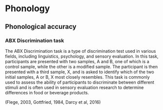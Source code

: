 # Phonology

## Phonological accuracy

### ABX Discrimination task

The ABX Discrimination task is a type of discrimination test used in various fields, including linguistics, psychology, and sensory evaluation. In this task, participants are presented with two samples, A and B, one of which is a control sample, while the other is a modified sample. The participant is then presented with a third sample, X, and is asked to identify which of the two initial samples, A or B, X most closely resembles. This task is commonly used to assess the ability of participants to discriminate between different stimuli and is often used in sensory evaluation research to determine differences in food or beverage products.

(Flege, 2003, Gottfried, 1984, Darcy et al, 2016)

<br>
<br>
<br>
<br>
